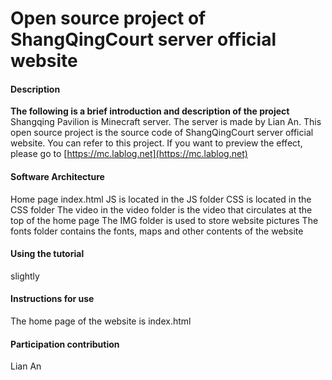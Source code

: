 # Open source project of ShangQingCourt server official website

#### Description
**The following is a brief introduction and description of the project**
Shangqing Pavilion is Minecraft server. The server is made by Lian An. This open source project is the source code of ShangQingCourt server official website. You can refer to this project. If you want to preview the effect, please go to [https://mc.lablog.net](https://mc.lablog.net)
#### Software Architecture
Home page index.html
JS is located in the JS folder
CSS is located in the CSS folder
The video in the video folder is the video that circulates at the top of the home page
The IMG folder is used to store website pictures
The fonts folder contains the fonts, maps and other contents of the website

#### Using the tutorial
slightly

#### Instructions for use
The home page of the website is index.html

#### Participation contribution
Lian An
